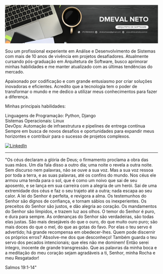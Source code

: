 <img src="https://github.com/dnetochaves/dnetochaves/blob/main/banner.png" alt="Image showing Dennis Hartrampf, team lead software development">

Sou um profissional experiente em Análise e Desenvolvimento de Sistemas com mais de 10 anos de vivência em projetos desafiadores. Atualmente cursando pós-graduação em Arquitetura de Software, busco aprimorar minhas habilidades e me manter atualizado com as últimas tendências do mercado.

Apaixonado por codificação e com grande entusiasmo por criar soluções inovadoras e eficientes. Acredito que a tecnologia tem o poder de transformar o mundo e me dedico a utilizar meus conhecimentos para fazer a diferença.

Minhas principais habilidades:

Linguagens de Programação: Python, Django</br>
Sistemas Operacionais: Linux</br>
DevOps: Automação de infraestrutura e pipelines de entrega contínua</br>
Sempre em busca de novos desafios e oportunidades para expandir meus horizontes e contribuir para o sucesso de projetos complexos.

<!-- https://github-readme-stats.vercel.app/api?username=DennisHartrampf&show_icons=true -->
<p>
  <a href="https://www.linkedin.com/in/dmeval-neto/"><img src="https://img.shields.io/badge/LinkedIn--_.svg?style=social&logo=linkedin" alt="LinkedIn"></a>
</p>

<hr>




"Os céus declaram a glória de Deus; o firmamento proclama a obra das suas mãos.
Um dia fala disso a outro dia; uma noite o revela a outra noite.
Sem discurso nem palavras, não se ouve a sua voz.
Mas a sua voz ressoa por toda a terra, e as suas palavras, até os confins do mundo. Nos céus ele armou uma tenda para o sol,
que é como um noivo que sai de seu aposento, e se lança em sua carreira com a alegria de um herói.
Sai de uma extremidade dos céus e faz o seu trajeto até a outra; nada escapa ao seu calor.
A lei do Senhor é perfeita, e revigora a alma. Os testemunhos do Senhor são dignos de confiança, e tornam sábios os inexperientes.
Os preceitos do Senhor são justos, e dão alegria ao coração. Os mandamentos do Senhor são límpidos, e trazem luz aos olhos.
O temor do Senhor é puro, e dura para sempre. As ordenanças do Senhor são verdadeiras, são todas elas justas.
São mais desejáveis do que o ouro, do que muito ouro puro; são mais doces do que o mel, do que as gotas do favo.
Por elas o teu servo é advertido; há grande recompensa em obedecer-lhes.
Quem pode discernir os próprios erros? Absolve-me dos que desconheço!
Também guarda o teu servo dos pecados intencionais; que eles não me dominem! Então serei íntegro, inocente de grande transgressão.
Que as palavras da minha boca e a meditação do meu coração sejam agradáveis a ti, Senhor, minha Rocha e meu Resgatador!

Salmos 19:1-14"
